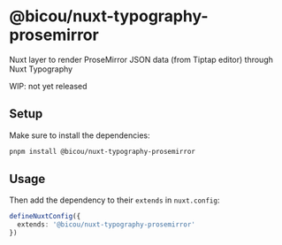 # @bicou/nuxt-typography-prosemirror

Nuxt layer to render ProseMirror JSON data (from Tiptap editor) through Nuxt Typography

WIP: not yet released

## Setup

Make sure to install the dependencies:

```bash
pnpm install @bicou/nuxt-typography-prosemirror
```

## Usage

Then add the dependency to their `extends` in `nuxt.config`:

```ts
defineNuxtConfig({
  extends: '@bicou/nuxt-typography-prosemirror'
})
```

